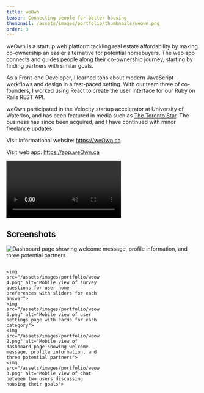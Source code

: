 ```yaml
---
title: weOwn
teaser: Connecting people for better housing
thumbnail: /assets/images/portfolio/thumbnails/weown.png
order: 3
---
```


weOwn is a startup web platform tackling real estate affordability by making co-ownership an easier alternative for potential homebuyers. The web app connects and guides people along their co-ownership journey, starting by finding partners with similar goals.

As a Front-end Developer, I learned tons about modern JavaScript workflows and design in a fast-paced setting. With our team three of co-founders, I worked using React to create the user interface for our Ruby on Rails REST API.

weOwn participated in the Velocity startup accelerator at University of Waterloo, and has been featured in media such as <a href="https://www.thestar.com/news/gta/2019/02/28/looking-for-someone-to-share-a-mortgage-theres-an-app-for-that.html" target="_blank" rel="noreferrer">The Toronto Star</a>. The business has since been acquired, and I have continued with minor freelance updates.

Visit informational website: <a href="https://weown.ca" target="_blank" rel="noreferrer">https://weOwn.ca</a>

Visit web app: <a href="https://app.weown.ca" target="_blank" rel="noreferrer">https://app.weOwn.ca</a>

<video autoplay muted loop playsinline>
    <source src="/assets/videos/weown-demo.mp4" type="video/mp4">
</video>

## Screenshots

![Dashboard page showing welcome message, profile information, and three potential partners](/assets/images/portfolio/weown-1.png)

<div style="
    display: grid;
    grid-auto-rows: auto;
    grid-template-columns: 1fr 1fr;
    grid-column-gap: 15px;
">

    <img src="/assets/images/portfolio/weown-4.png" alt="Mobile view of survey questions for user home preferences with sliders for each answer">
    <img src="/assets/images/portfolio/weown-5.png" alt="Mobile view of user settings page with cards for each category">
    <img src="/assets/images/portfolio/weown-2.png" alt="Mobile view of dashboard page showing welcome message, profile information, and three potential partners">
    <img src="/assets/images/portfolio/weown-3.png" alt="Mobile view of chat between two users discussing housing their goals">
</div>
